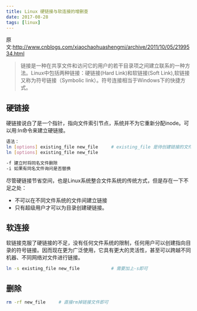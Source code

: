 ```yaml
---
title: Linux 硬链接与软连接的增删查
date: 2017-08-28
tags: [linux]
---
```



原文:http://www.cnblogs.com/xiaochaohuashengmi/archive/2011/10/05/2199534.html

> 链接是一种在共享文件和访问它的用户的若干目录项之间建立联系的一种方法。Linux中包括两种链接：硬链接(Hard Link)和软链接(Soft Link),软链接又称为符号链接（Symbolic link）。符号连接相当于Windows下的快捷方式。

## 硬链接

硬链接说白了是一个指针，指向文件索引节点，系统并不为它重新分配inode。可以用:ln命令来建立硬链接。

```bash
语法：
ln [options] existing_file new_file     # existing_file 是待创建链接的文件，new_file 是要创建的连接文件
ln [options] existing_file new_file     

-f 建立时将同名文件删除
-i 如果有同名文件询问是否替换
```

尽管硬链接节省空间，也是Linux系统整合文件系统的传统方式，但是存在一下不足之处：
- 不可以在不同文件系统的文件间建立链接
- 只有超级用户才可以为目录创建硬链接。

## 软连接

软链接克服了硬链接的不足，没有任何文件系统的限制，任何用户可以创建指向目录的符号链接。因而现在更为广泛使用，它具有更大的灵活性，甚至可以跨越不同机器、不同网络对文件进行链接。

```bash
ln -s existing_file new_file            # 需要加上-s即可
```

## 删除

```bash
rm -rf new_file     # 直接rm掉链接文件即可
```

